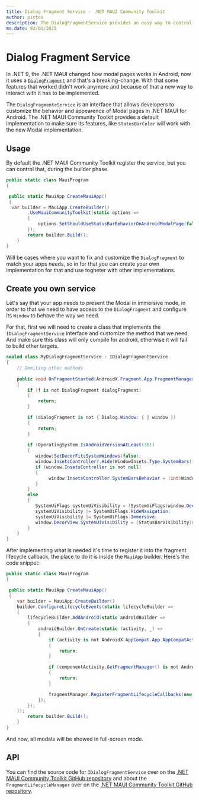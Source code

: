 ```yaml
---
title: Dialog Fragment Service - .NET MAUI Community Toolkit
author: pictos
description: The DialogFragmentService provides an easy way to control the behavior of Modal pages in Android.
ms.date: 02/01/2025
---
```


# Dialog Fragment Service

In .NET 9, the .NET MAUI changed how modal pages works in Android, now it uses a [`DialogFragment`](https://developer.android.com/reference/android/app/DialogFragment) and that's a breaking-change. With that some features that worked didn't work anymore and because of that a new way to interact with it has to be implemented.

The `DialogFragmenteService` is an interface that allows developers to customize the behavior and appearence of Modal pages in .NET MAUI for Android. The .NET MAUI Community Toolkit provides a default implementation to make sure its features, like `StatusBarColor` will work with the new Modal implementation.

## Usage

By default the .NET MAUI Community Toolkit register the service, but you can control that, during the builder phase.

```csharp
public static class MauiProgram
{

 public static MauiApp CreateMauiApp()
 {
  var builder = MauiApp.CreateBuilder()
        .UseMauiCommunityToolkit(static options =>
        {
            options.SetShouldUseStatusBarBehaviorOnAndroidModalPage(false);
        });
        return builder.Build();
    }
}
```

Will be cases where you want to fix and customize the `DialogFragment` to match your apps needs, so in for that you can create your own implementation for that and use togheter with other implementations.

## Create you own service

Let's say that your app needs to present the Modal in immersive mode, in order to that we need to have access to the `DialogFragment` and configure its `Window` to behave the way we need.

For that, first we will need to create a class that implements the `IDialogFragmentService` interface and customize the method that we need. And make sure this class will only compile for android, otherwise it will fail to build other targets.

```csharp
sealed class MyDialogFragmentService : IDialogFragmentService
{
    // Ommiting other methods
    
    public void OnFragmentStarted(AndroidX.Fragment.App.FragmentManager fm, AndroidX.Fragment.App.Fragment f)
    {
        if (f is not DialogFragment dialogFragment)
        {
            return;
        }

        if (dialogFragment is not { Dialog.Window: { } window })
        {
            return;
        }
        
        if (OperatingSystem.IsAndroidVersionAtLeast(30))
        {
           window.SetDecorFitsSystemWindows(false);
           window.InsetsController?.Hide(WindowInsets.Type.SystemBars());
           if (window.InsetsController is not null)
           {
                window.InsetsController.SystemBarsBehavior = (int)WindowInsetsControllerBehavior.ShowTransientBarsBySwipe;
           }
        }
        else
        {
           SystemUiFlags systemUiVisibility = (SystemUiFlags)window.DecorView.SystemUiVisibility;
           systemUiVisibility |= SystemUiFlags.HideNavigation;
           systemUiVisibility |= SystemUiFlags.Immersive;
           window.DecorView.SystemUiVisibility = (StatusBarVisibility)systemUiVisibility;
        }
    }
}
```

After implementing what is needed it's time to register it into the fragment lifecycle callback, the place to do it is inside the `MauiApp` builder. Here's the code snippet:

```csharp
public static class MauiProgram
{

 public static MauiApp CreateMauiApp()
 {
    var builder = MauiApp.CreateBuilder()
    builder.ConfigureLifecycleEvents(static lifecycleBuilder =>
    {
        lifecycleBuilder.AddAndroid(static androidBuilder =>
        {
            androidBuilder.OnCreate(static (activity, _) =>
            {
                if (activity is not AndroidX.AppCompat.App.AppCompatActivity componentActivity)
                {
                    return;
                }

                if (componentActivity.GetFragmentManager() is not AndroidX.Fragment.App.FragmentManager fragmentManager)
                {
                    return;
                }

                fragmentManager.RegisterFragmentLifecycleCallbacks(new FragmentLifecycleManager(new MyDialogFragmentService()), false);
            });
        });
    });
        return builder.Build();
    }
}
```

And now, all modals will be showed in full-screen mode.

## API

You can find the source code for `IDialogFragmentService` over on the [.NET MAUI Community Toolkit GitHub repository](https://github.com/CommunityToolkit/Maui/blob/main/src/CommunityToolkit.Maui.Core/Interfaces/IDialogFragmentService.android.cs) and about the `FragmentLifecycleManager` over on the [.NET MAUI Community Toolkit GitHub repository](https://github.com/CommunityToolkit/Maui/blob/main/src/CommunityToolkit.Maui.Core/Services/FragmentLifecycleManager.android.cs).
